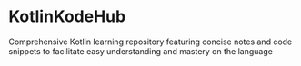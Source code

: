 # KotlinKodeHub
Comprehensive Kotlin learning repository featuring concise notes and code snippets to facilitate easy understanding and mastery on the language
